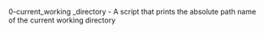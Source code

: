 0-current_working _directory - A script that prints the absolute path name of the current working directory